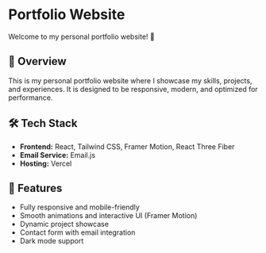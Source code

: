 # Portfolio Website

Welcome to my personal portfolio website! 🚀

## 🌟 Overview

This is my personal portfolio website where I showcase my skills, projects, and experiences. It is designed to be responsive, modern, and optimized for performance.

## 🛠️ Tech Stack

- **Frontend:** React, Tailwind CSS, Framer Motion, React Three Fiber
- **Email Service:** Email.js
- **Hosting:** Vercel

## 📌 Features

- Fully responsive and mobile-friendly
- Smooth animations and interactive UI (Framer Motion)
- Dynamic project showcase
- Contact form with email integration
- Dark mode support
